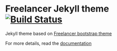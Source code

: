 Freelancer Jekyll theme  [![Build Status](https://api.travis-ci.org/jeromelachaud/freelancer-theme.svg?branch=master)](https://travis-ci.org/jeromelachaud/freelancer-theme/) 
=========================

Jekyll theme based on [Freelancer bootstrap theme ](http://startbootstrap.com/template-overviews/freelancer/)

For more details, read the [documentation](http://jekyllrb.com/)
